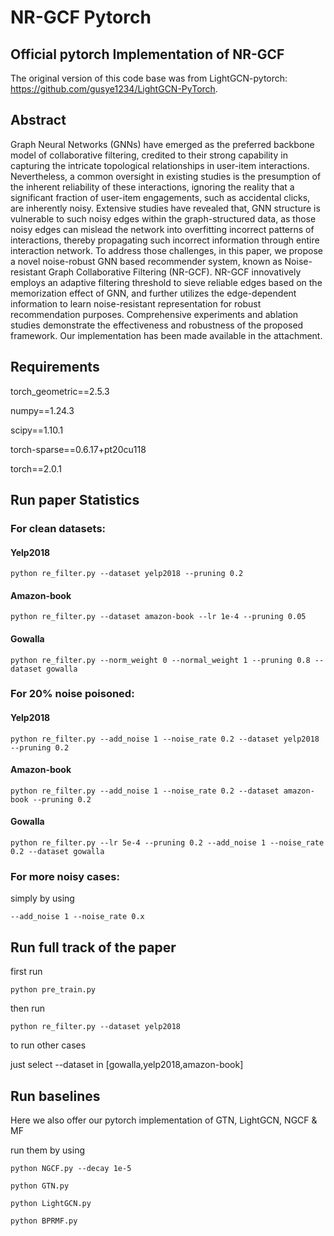 # NR-GCF Pytorch

## Official pytorch Implementation of NR-GCF

The original version of this code base was from LightGCN-pytorch: https://github.com/gusye1234/LightGCN-PyTorch.



## Abstract

Graph Neural Networks (GNNs) have emerged as the preferred backbone model of collaborative filtering, credited to their strong capability in capturing the intricate topological relationships in user-item interactions. Nevertheless, a common oversight in existing studies is the presumption of the inherent reliability of these interactions, ignoring the reality that a significant fraction of user-item engagements, such as accidental clicks, are inherently noisy. Extensive studies have revealed that, GNN structure is vulnerable to such noisy edges within the graph-structured data, as those noisy edges can mislead the network into overfitting incorrect patterns of interactions, thereby propagating such incorrect information through entire interaction network. To address those challenges, in this paper, we propose a novel noise-robust GNN based recommender system, known as Noise-resistant Graph Collaborative Filtering (NR-GCF). NR-GCF innovatively employs an adaptive filtering threshold to sieve reliable edges based on the memorization effect of GNN, and further utilizes the edge-dependent information to learn noise-resistant representation for robust recommendation purposes. Comprehensive experiments and ablation studies demonstrate the effectiveness and robustness of the proposed framework. Our implementation has been made available in the attachment.



## Requirements

torch_geometric==2.5.3

numpy==1.24.3

scipy==1.10.1

torch-sparse==0.6.17+pt20cu118

torch==2.0.1



## Run paper Statistics

### For clean datasets:

#### Yelp2018

```
python re_filter.py --dataset yelp2018 --pruning 0.2
```

#### Amazon-book

```
python re_filter.py --dataset amazon-book --lr 1e-4 --pruning 0.05
```

#### Gowalla

```
python re_filter.py --norm_weight 0 --normal_weight 1 --pruning 0.8 --dataset gowalla
```

### For 20% noise poisoned:

#### Yelp2018

```
python re_filter.py --add_noise 1 --noise_rate 0.2 --dataset yelp2018 --pruning 0.2
```

#### Amazon-book

```
python re_filter.py --add_noise 1 --noise_rate 0.2 --dataset amazon-book --pruning 0.2
```

#### Gowalla

```
python re_filter.py --lr 5e-4 --pruning 0.2 --add_noise 1 --noise_rate 0.2 --dataset gowalla
```

### For more noisy cases:

simply by using

```
--add_noise 1 --noise_rate 0.x
```



## Run full track of the paper

first run 

```
python pre_train.py 
```

then run 

```
python re_filter.py --dataset yelp2018
```

to run other cases

just select --dataset in [gowalla,yelp2018,amazon-book]



## Run baselines

Here we also offer our pytorch implementation of GTN, LightGCN, NGCF & MF

run them by using

```
python NGCF.py --decay 1e-5 
```

```
python GTN.py
```

```
python LightGCN.py
```

```
python BPRMF.py
```






